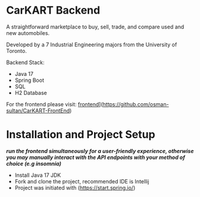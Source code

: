 # CarKART Backend

A straightforward marketplace to buy, sell, trade, and compare used and new automobiles.

Developed by a 7 Industrial Engineering majors from the University of Toronto.

Backend Stack:
- Java 17
- Spring Boot
- SQL
- H2 Database

For the frontend please visit: [frontend](https://github.com/osman-sultan/CarKART-FrontEnd)](https://github.com/osman-sultan/CarKART-FrontEnd)

# Installation and Project Setup

***run the frontend simultaneously for a user-friendly experience, otherwise you may manually interact with the API endpoints with your method of choice (e.g insomnia)***

- Install Java 17 JDK
- Fork and clone the project, recommended IDE is Intellij
- Project was initiated with (https://start.spring.io/)
